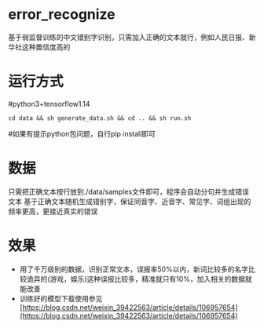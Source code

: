 # error_recognize
基于弱监督训练的中文错别字识别，只需加入正确的文本就行，例如人民日报、新华社这种置信度高的

# 运行方式
#python3+tensorflow1.14
```
cd data && sh generate_data.sh && cd .. && sh run.sh
```
#如果有提示python包问题，自行pip install即可

# 数据
只需把正确文本按行放到./data/samples文件即可，程序会自动分句并生成错误文本
基于正确文本随机生成错别字，保证同音字、近音字、常见字、词组出现的频率更高，更接近真实的错误

# 效果
- 用了千万级别的数据，识别正常文本，误报率50%以内，新词比较多的名字比较诡异的(游戏，娱乐)这种误报比较多，精准就只有10%，加入相关的数据就能改善
- 训练好的模型下载使用参见[https://blog.csdn.net/weixin_39422563/article/details/106957654](https://blog.csdn.net/weixin_39422563/article/details/106957654)

